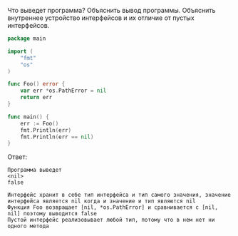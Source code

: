 Что выведет программа? Объяснить вывод программы. Объяснить внутреннее устройство интерфейсов и их отличие от пустых интерфейсов.

```go
package main

import (
	"fmt"
	"os"
)

func Foo() error {
	var err *os.PathError = nil
	return err
}

func main() {
	err := Foo()
	fmt.Println(err)
	fmt.Println(err == nil)
}
```

Ответ:
```
Программа выведет
<nil>
false

Интерфейс хранит в себе тип интерфейса и тип самого значения, значение интерфейса является nil когда и значение и тип являются nil
Функция Foo возвращает [nil, *os.PathError] и сравнивается с [nil, nil] поэтому выводится false
Пустой интерфейс реализовывает любой тип, потому что в нем нет ни одного метода
```